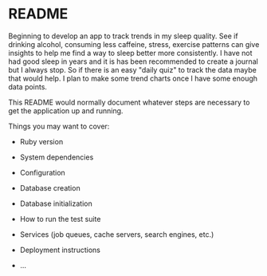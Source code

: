# README
Beginning to develop an app to track trends in my sleep quality. See if drinking alcohol, consuming less caffeine, stress, exercise patterns can give insights to help me find a way to sleep better more consistently. I have not had good sleep in years and it is has been recommended to create a journal but I always stop. So if there is an easy "daily quiz" to track the data maybe that would help. I plan to make some trend charts once I have some enough data points.

This README would normally document whatever steps are necessary to get the
application up and running.

Things you may want to cover:

* Ruby version

* System dependencies

* Configuration

* Database creation

* Database initialization

* How to run the test suite

* Services (job queues, cache servers, search engines, etc.)

* Deployment instructions

* ...
